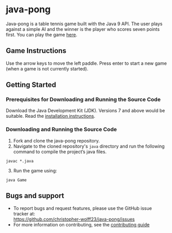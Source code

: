 java-pong 
======
Java-pong is a table tennis game built with the Java 9 API. The user plays against a simple AI and the winner is the player who scores seven points first. You can play the game [here](cool-free-games.com/java-pong).

## Game Instructions

Use the arrow keys to move the left paddle.
Press enter to start a new game (when a game is not currently started). 

## Getting Started

### Prerequisites for Downloading and Running the Source Code

Download the Java Development Kit (JDK). Versions 7 and above would be suitable. Read the [installation instructions](http://www.oracle.com/technetwork/java/javase/downloads/index.html). 

### Downloading and Running the Source Code

1. Fork and clone the java-pong repository.
2. Navigate to the cloned repository's `java` directory and run the following command to compile the project’s java files. 

~~~
javac *.java
~~~
3. Run the game using:
~~~
java Game
~~~

## Bugs and support
* To report bugs and request features, please use the GitHub issue tracker at:
<br /> https://github.com/christopher-wolff23/java-pong/issues
* For more information on contributing, see the [contributing guide](https://github.com/chris-wolff/java-pong/blob/master/CONTRIBUTING.md)
